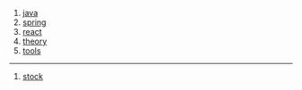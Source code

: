 

1. [java](https://github.com/prak-joy/java/blob/main/README.md)
2. [spring](https://github.com/prak-joy/spring)
3. [react]()
4. [theory]()
5. [tools](https://github.com/prak-joy/tools)


-----------
1. [stock]()

